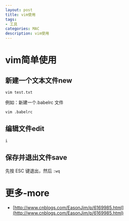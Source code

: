 ```yaml
---
layout: post
title: vim使用
tags:
- 工具
categories: MAC
description: vim使用
---
```


# vim简单使用

## 新建一个文本文件new
`vim test.txt`

例如：新建一个.babelrc 文件
```shell
vim .babelrc
```

## 编辑文件edit
```shell
i
```

## 保存并退出文件save
先按 ESC 键退出，然后 ` :wq `

# 更多-more
- [http://www.cnblogs.com/EasonJim/p/6169985.html](http://www.cnblogs.com/EasonJim/p/6169985.html)





















